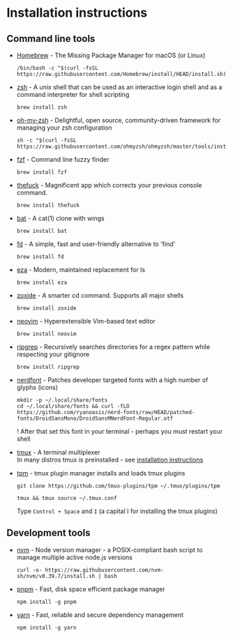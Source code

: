 # Installation instructions

## Command line tools

- [Homebrew](https://brew.sh) - The Missing Package Manager for macOS (or Linux)

  ```
  /bin/bash -c "$(curl -fsSL https://raw.githubusercontent.com/Homebrew/install/HEAD/install.sh)"
  ```

- [zsh](https://www.zsh.org) - A unix shell that can be used as an interactive login shell and as a command interpreter for shell scripting

  ```
  brew install zsh
  ```

- [oh-my-zsh](https://ohmyz.sh) - Delightful, open source, community-driven framework for managing your zsh configuration

  ```
  sh -c "$(curl -fsSL https://raw.githubusercontent.com/ohmyzsh/ohmyzsh/master/tools/install.sh)"
  ```

- [fzf](https://github.com/junegunn/fzf) - Command line fuzzy finder

  ```
  brew install fzf
  ```

- [thefuck](https://github.com/nvbn/thefuck) - Magnificent app which corrects your previous console command.

  ```
  brew install thefuck
  ```

- [bat](https://github.com/sharkdp/bat) - A cat(1) clone with wings

  ```
  brew install bat
  ```

- [fd](https://github.com/sharkdp/fd) - A simple, fast and user-friendly alternative to 'find'

  ```
  brew install fd
  ```

- [eza](https://github.com/eza-community/eza) - Modern, maintained replacement for ls

  ```
  brew install eza
  ```

- [zoxide](https://github.com/ajeetdsouza/zoxide) - A smarter cd command. Supports all major shells

  ```
  brew install zoxide
  ```

- [neovim](https://neovim.io) - Hyperextensible Vim-based text editor

  ```
  brew install neovim
  ```

- [ripgrep](https://github.com/BurntSushi/ripgrep) - Recursively searches directories for a regex pattern while respecting your gitignore

  ```
  brew install ripgrep
  ```

- [nerdfont](https://www.nerdfonts.com) - Patches developer targeted fonts with a high number of glyphs (icons)

  ```
  mkdir -p ~/.local/share/fonts
  cd ~/.local/share/fonts && curl -fLO https://github.com/ryanoasis/nerd-fonts/raw/HEAD/patched-fonts/DroidSansMono/DroidSansMNerdFont-Regular.otf
  ```

  ! After that set this font in your terminal - perhaps you must restart your shell

- [tmux](https://github.com/tmux/tmux) - A terminal multiplexer \
  In many distros tmux is preinstalled - see [installation instructions](https://github.com/tmux/tmux/wiki/Installing)

- [tpm](https://github.com/tmux-plugins/tpm) - tmux plugin manager installs and loads tmux plugins
  ```
  git clone https://github.com/tmux-plugins/tpm ~/.tmux/plugins/tpm
  ```
  ```
  tmux && tmux source ~/.tmux.conf
  ```
  Type `Control + Space` and `I` (a capital I for installing the tmux plugins)

## Development tools

- [nvm](https://github.com/nvm-sh/nvm) - Node version manager - a POSIX-compliant bash script to manage multiple active node.js versions

  ```
  curl -o- https://raw.githubusercontent.com/nvm-sh/nvm/v0.39.7/install.sh | bash
  ```

- [pnpm](https://pnpm.io) - Fast, disk space efficient package manager

  ```
  npm install -g pnpm
  ```

- [yarn](https://classic.yarnpkg.com) - Fast, reliable and secure dependency management
  ```
  npm install -g yarn
  ```
